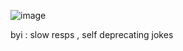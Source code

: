 
![image](https://github.com/user-attachments/assets/9302e8c6-68d8-4cbc-a1d2-eb731b359572)


byi : slow resps , self deprecating jokes
